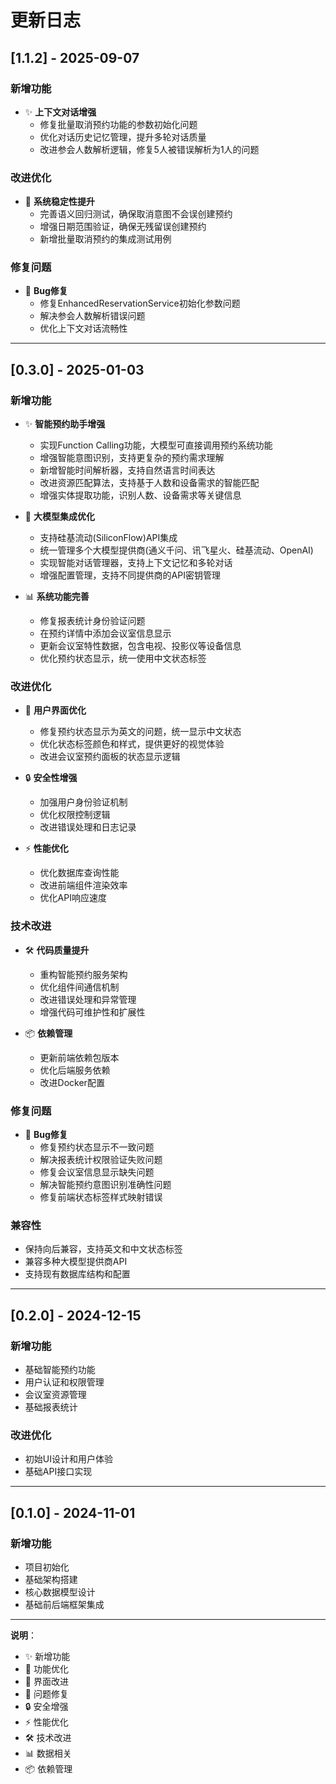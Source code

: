 # 更新日志

## [1.1.2] - 2025-09-07

### 新增功能
- ✨ **上下文对话增强**
  - 修复批量取消预约功能的参数初始化问题
  - 优化对话历史记忆管理，提升多轮对话质量
  - 改进参会人数解析逻辑，修复5人被错误解析为1人的问题

### 改进优化
- 🔧 **系统稳定性提升**
  - 完善语义回归测试，确保取消意图不会误创建预约
  - 增强日期范围验证，确保无残留误创建预约
  - 新增批量取消预约的集成测试用例

### 修复问题
- 🐛 **Bug修复**
  - 修复EnhancedReservationService初始化参数问题
  - 解决参会人数解析错误问题
  - 优化上下文对话流畅性

---

## [0.3.0] - 2025-01-03

### 新增功能
- ✨ **智能预约助手增强**
  - 实现Function Calling功能，大模型可直接调用预约系统功能
  - 增强智能意图识别，支持更复杂的预约需求理解
  - 新增智能时间解析器，支持自然语言时间表达
  - 改进资源匹配算法，支持基于人数和设备需求的智能匹配
  - 增强实体提取功能，识别人数、设备需求等关键信息

- 🔧 **大模型集成优化**
  - 支持硅基流动(SiliconFlow)API集成
  - 统一管理多个大模型提供商(通义千问、讯飞星火、硅基流动、OpenAI)
  - 实现智能对话管理器，支持上下文记忆和多轮对话
  - 增强配置管理，支持不同提供商的API密钥管理

- 📊 **系统功能完善**
  - 修复报表统计身份验证问题
  - 在预约详情中添加会议室信息显示
  - 更新会议室特性数据，包含电视、投影仪等设备信息
  - 优化预约状态显示，统一使用中文状态标签

### 改进优化
- 🎨 **用户界面优化**
  - 修复预约状态显示为英文的问题，统一显示中文状态
  - 优化状态标签颜色和样式，提供更好的视觉体验
  - 改进会议室预约面板的状态显示逻辑

- 🔒 **安全性增强**
  - 加强用户身份验证机制
  - 优化权限控制逻辑
  - 改进错误处理和日志记录

- ⚡ **性能优化**
  - 优化数据库查询性能
  - 改进前端组件渲染效率
  - 优化API响应速度

### 技术改进
- 🛠 **代码质量提升**
  - 重构智能预约服务架构
  - 优化组件间通信机制
  - 改进错误处理和异常管理
  - 增强代码可维护性和扩展性

- 📦 **依赖管理**
  - 更新前端依赖包版本
  - 优化后端服务依赖
  - 改进Docker配置

### 修复问题
- 🐛 **Bug修复**
  - 修复预约状态显示不一致问题
  - 解决报表统计权限验证失败问题
  - 修复会议室信息显示缺失问题
  - 解决智能预约意图识别准确性问题
  - 修复前端状态标签样式映射错误

### 兼容性
- 保持向后兼容，支持英文和中文状态标签
- 兼容多种大模型提供商API
- 支持现有数据库结构和配置

---

## [0.2.0] - 2024-12-15

### 新增功能
- 基础智能预约功能
- 用户认证和权限管理
- 会议室资源管理
- 基础报表统计

### 改进优化
- 初始UI设计和用户体验
- 基础API接口实现

---

## [0.1.0] - 2024-11-01

### 新增功能
- 项目初始化
- 基础架构搭建
- 核心数据模型设计
- 基础前后端框架集成

---

**说明**：
- ✨ 新增功能
- 🔧 功能优化
- 🎨 界面改进
- 🐛 问题修复
- 🔒 安全增强
- ⚡ 性能优化
- 🛠 技术改进
- 📊 数据相关
- 📦 依赖管理